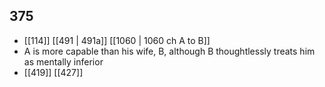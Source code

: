 ## 375
- [[114]] [[491 | 491a]] [[1060 | 1060 ch A to B]] 
- A is more capable than his wife, B, although B thoughtlessly treats him as mentally inferior
- [[419]] [[427]] 

